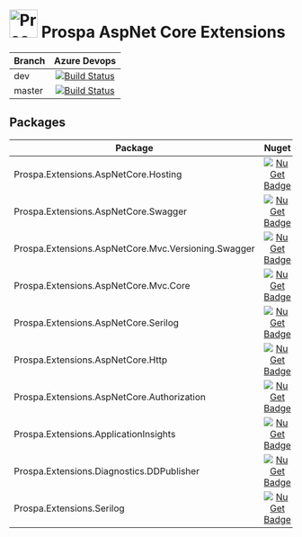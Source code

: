 # <img src="https://raw.githubusercontent.com/prospa-group/DotnetPackaging/master/prospa60x60.png" alt="Prospa Engineering" width="50px"/> Prospa AspNet Core Extensions

|Branch|Azure Devops|
|------|:--------:|
|dev|[![Build Status](https://dev.azure.com/prospaoss/dotnet/_apis/build/status/prospa-group-oss.DotnetExtensions?branchName=master)](https://dev.azure.com/prospaoss/dotnet/_build/latest?definitionId=2&branchName=dev)
|master|[![Build Status](https://dev.azure.com/prospaoss/dotnet/_apis/build/status/prospa-group-oss.DotnetExtensions?branchName=master)](https://dev.azure.com/prospaoss/dotnet/_build/latest?definitionId=2&branchName=master)|

## Packages
|Package|Nuget|
|------|:--------:|
|Prospa.Extensions.AspNetCore.Hosting|[![NuGet Badge](https://buildstats.info/nuget/Prospa.Extensions.AspNetCore.Hosting)](https://www.nuget.org/packages/Prospa.Extensions.AspNetCore.Hosting)|
|Prospa.Extensions.AspNetCore.Swagger|[![NuGet Badge](https://buildstats.info/nuget/Prospa.Extensions.AspNetCore.Swagger)](https://www.nuget.org/packages/Prospa.Extensions.AspNetCore.Swagger)|
|Prospa.Extensions.AspNetCore.Mvc.Versioning.Swagger|[![NuGet Badge](https://buildstats.info/nuget/Prospa.Extensions.AspNetCore.Mvc.Versioning.Swagger)](https://www.nuget.org/packages/Prospa.Extensions.AspNetCore.Mvc.Versioning.Swagger)|
|Prospa.Extensions.AspNetCore.Mvc.Core|[![NuGet Badge](https://buildstats.info/nuget/Prospa.Extensions.AspNetCore.Mvc.Core)](https://www.nuget.org/packages/Prospa.Extensions.AspNetCore.Mvc.Core)|
|Prospa.Extensions.AspNetCore.Serilog|[![NuGet Badge](https://buildstats.info/nuget/Prospa.Extensions.AspNetCore.Serilog)](https://www.nuget.org/packages/Prospa.Extensions.AspNetCore.Serilog)|
|Prospa.Extensions.AspNetCore.Http|[![NuGet Badge](https://buildstats.info/nuget/Prospa.Extensions.AspNetCore.Http)](https://www.nuget.org/packages/Prospa.Extensions.AspNetCore.Http)|
|Prospa.Extensions.AspNetCore.Authorization|[![NuGet Badge](https://buildstats.info/nuget/Prospa.Extensions.AspNetCore.Authorization)](https://www.nuget.org/packages/Prospa.Extensions.AspNetCore.Authorization)|
|Prospa.Extensions.ApplicationInsights|[![NuGet Badge](https://buildstats.info/nuget/Prospa.Extensions.ApplicationInsights)](https://www.nuget.org/packages/Prospa.Extensions.ApplicationInsights)|
|Prospa.Extensions.Diagnostics.DDPublisher|[![NuGet Badge](https://buildstats.info/nuget/Prospa.Extensions.Diagnostics.DDPublisher)](https://www.nuget.org/packages/Prospa.Extensions.Diagnostics.DDPublisher)|
|Prospa.Extensions.Serilog|[![NuGet Badge](https://buildstats.info/nuget/Prospa.Extensions.Serilog)](https://www.nuget.org/packages/Prospa.Extensions.Serilog)|
